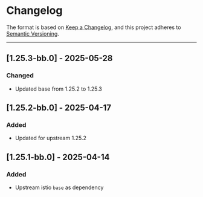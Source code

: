 # Changelog

The format is based on [Keep a Changelog](https://keepachangelog.com/en/1.0.0/), and this project adheres to [Semantic Versioning](https://semver.org/spec/v2.0.0.html).

---


## [1.25.3-bb.0] - 2025-05-28

### Changed
- Updated base from 1.25.2 to 1.25.3

## [1.25.2-bb.0] - 2025-04-17

### Added

- Updated for upstream 1.25.2

## [1.25.1-bb.0] - 2025-04-14

### Added

- Upstream istio `base` as dependency
